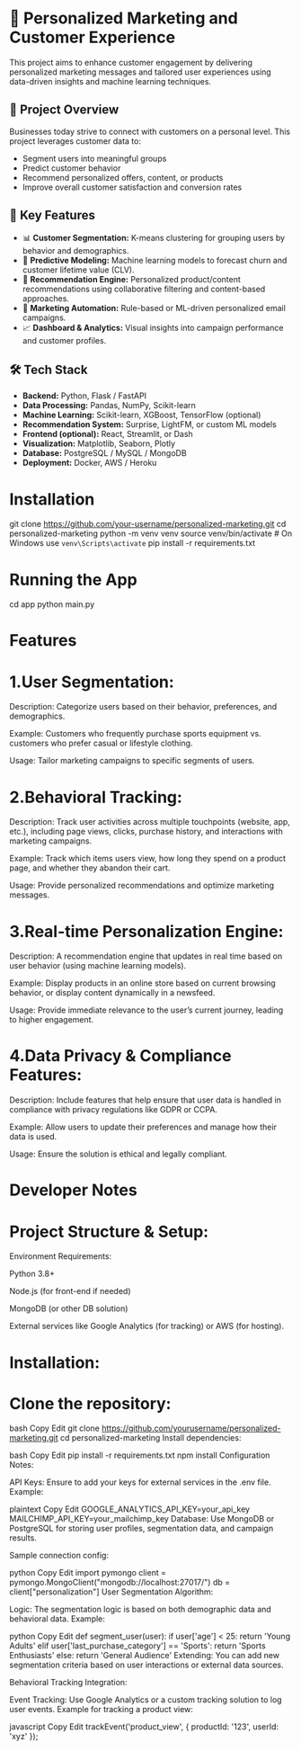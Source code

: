 # 🎯 Personalized Marketing and Customer Experience

This project aims to enhance customer engagement by delivering personalized marketing messages and tailored user experiences using data-driven insights and machine learning techniques.

## 📌 Project Overview

Businesses today strive to connect with customers on a personal level. This project leverages customer data to:
- Segment users into meaningful groups
- Predict customer behavior
- Recommend personalized offers, content, or products
- Improve overall customer satisfaction and conversion rates

## 🚀 Key Features

- 📊 **Customer Segmentation:** K-means clustering for grouping users by behavior and demographics.
- 🧠 **Predictive Modeling:** Machine learning models to forecast churn and customer lifetime value (CLV).
- 🎁 **Recommendation Engine:** Personalized product/content recommendations using collaborative filtering and content-based approaches.
- 📩 **Marketing Automation:** Rule-based or ML-driven personalized email campaigns.
- 📈 **Dashboard & Analytics:** Visual insights into campaign performance and customer profiles.

## 🛠️ Tech Stack

- **Backend:** Python, Flask / FastAPI
- **Data Processing:** Pandas, NumPy, Scikit-learn
- **Machine Learning:** Scikit-learn, XGBoost, TensorFlow (optional)
- **Recommendation System:** Surprise, LightFM, or custom ML models
- **Frontend (optional):** React, Streamlit, or Dash
- **Visualization:** Matplotlib, Seaborn, Plotly
- **Database:** PostgreSQL / MySQL / MongoDB
- **Deployment:** Docker, AWS / Heroku

# Installation

git clone https://github.com/your-username/personalized-marketing.git
cd personalized-marketing
python -m venv venv
source venv/bin/activate  # On Windows use `venv\Scripts\activate`
pip install -r requirements.txt

# Running the App

cd app
python main.py

# Features

# 1.User Segmentation:

Description: Categorize users based on their behavior, preferences, and demographics.

Example: Customers who frequently purchase sports equipment vs. customers who prefer casual or lifestyle clothing.

Usage: Tailor marketing campaigns to specific segments of users.

# 2.Behavioral Tracking:

Description: Track user activities across multiple touchpoints (website, app, etc.), including page views, clicks, purchase history, and interactions with marketing campaigns.

Example: Track which items users view, how long they spend on a product page, and whether they abandon their cart.

Usage: Provide personalized recommendations and optimize marketing messages.

# 3.Real-time Personalization Engine:

Description: A recommendation engine that updates in real time based on user behavior (using machine learning models).

Example: Display products in an online store based on current browsing behavior, or display content dynamically in a newsfeed.

Usage: Provide immediate relevance to the user’s current journey, leading to higher engagement.

# 4.Data Privacy & Compliance Features:

Description: Include features that help ensure that user data is handled in compliance with privacy regulations like GDPR or CCPA.

Example: Allow users to update their preferences and manage how their data is used.

Usage: Ensure the solution is ethical and legally compliant.

# Developer Notes

# Project Structure & Setup:

Environment Requirements:

Python 3.8+

Node.js (for front-end if needed)

MongoDB (or other DB solution)

External services like Google Analytics (for tracking) or AWS (for hosting).

# Installation:

# Clone the repository:

bash
Copy
Edit
git clone https://github.com/yourusername/personalized-marketing.git
cd personalized-marketing
Install dependencies:

bash
Copy
Edit
pip install -r requirements.txt
npm install
Configuration Notes:

API Keys: Ensure to add your keys for external services in the .env file. Example:

plaintext
Copy
Edit
GOOGLE_ANALYTICS_API_KEY=your_api_key
MAILCHIMP_API_KEY=your_mailchimp_key
Database: Use MongoDB or PostgreSQL for storing user profiles, segmentation data, and campaign results.

Sample connection config:

python
Copy
Edit
import pymongo
client = pymongo.MongoClient("mongodb://localhost:27017/")
db = client["personalization"]
User Segmentation Algorithm:

Logic: The segmentation logic is based on both demographic data and behavioral data. Example:

python
Copy
Edit
def segment_user(user):
    if user['age'] < 25:
        return 'Young Adults'
    elif user['last_purchase_category'] == 'Sports':
        return 'Sports Enthusiasts'
    else:
        return 'General Audience'
Extending: You can add new segmentation criteria based on user interactions or external data sources.

Behavioral Tracking Integration:

Event Tracking: Use Google Analytics or a custom tracking solution to log user events. Example for tracking a product view:

javascript
Copy
Edit
trackEvent('product_view', { productId: '123', userId: 'xyz' });
